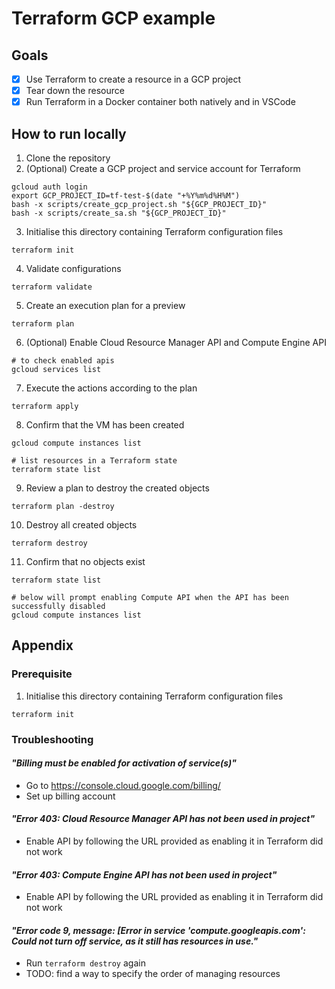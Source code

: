 # Terraform GCP example

## Goals
- [x] Use Terraform to create a resource in a GCP project
- [x] Tear down the resource
- [x] Run Terraform in a Docker container both natively and in VSCode

## How to run locally
1. Clone the repository
2. (Optional) Create a GCP project and service account for Terraform
```
gcloud auth login
export GCP_PROJECT_ID=tf-test-$(date "+%Y%m%d%H%M")
bash -x scripts/create_gcp_project.sh "${GCP_PROJECT_ID}"
bash -x scripts/create_sa.sh "${GCP_PROJECT_ID}"
```
3. Initialise this directory containing Terraform configuration files
```
terraform init
```
4. Validate configurations
```
terraform validate
```
5. Create an execution plan for a preview
```
terraform plan
```
6. (Optional) Enable Cloud Resource Manager API and Compute Engine API
```
# to check enabled apis
gcloud services list
```
7. Execute the actions according to the plan
```
terraform apply
```
8. Confirm that the VM has been created
```
gcloud compute instances list

# list resources in a Terraform state
terraform state list
```
9. Review a plan to destroy the created objects
```
terraform plan -destroy
```
10. Destroy all created objects
```
terraform destroy
```
11. Confirm that no objects exist
```
terraform state list

# below will prompt enabling Compute API when the API has been successfully disabled
gcloud compute instances list
```

## Appendix

### Prerequisite

1. Initialise this directory containing Terraform configuration files
```
terraform init
```

### Troubleshooting

#### _"Billing must be enabled for activation of service(s)"_
- Go to https://console.cloud.google.com/billing/
- Set up billing account

#### _"Error 403: Cloud Resource Manager API has not been used in project"_
- Enable API by following the URL provided as enabling it in Terraform did not work

#### _"Error 403: Compute Engine API has not been used in project"_
- Enable API by following the URL provided as enabling it in Terraform did not work

#### _"Error code 9, message: [Error in service 'compute.googleapis.com': Could not turn off service, as it still has resources in use."_
- Run `terraform destroy` again
- TODO: find a way to specify the order of managing resources
